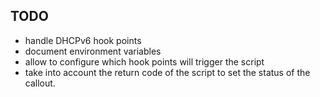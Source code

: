 
## TODO

- handle DHCPv6 hook points
- document environment variables
- allow to configure which hook points will trigger the script
- take into account the return code of the script to set the status
  of the callout.
